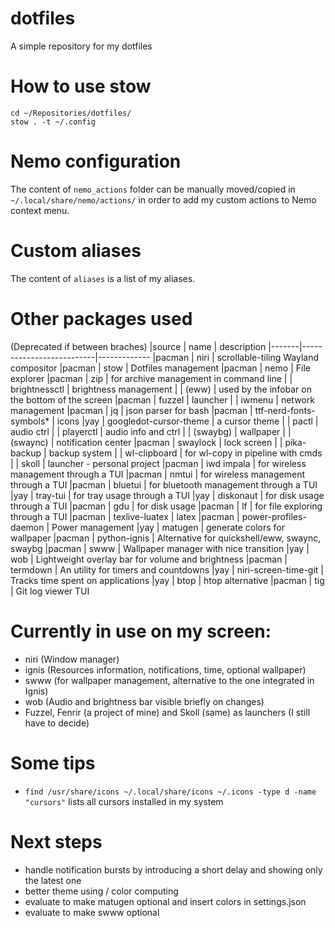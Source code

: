 # dotfiles

A simple repository for my dotfiles

# How to use stow

```
cd ~/Repositories/dotfiles/
stow . -t ~/.config
```

# Nemo configuration

The content of ```nemo_actions``` folder can be manually moved/copied in ```~/.local/share/nemo/actions/``` in order to add my custom actions to Nemo context menu.

# Custom aliases

The content of ```aliases``` is a list of my aliases.

# Other packages used
(Deprecated if between braches)
|source | name                     | description
|-------|--------------------------|-------------
|pacman | niri                     | scrollable-tiling Wayland compositor
|pacman | stow                     | Dotfiles management
|pacman | nemo                     | File explorer
|pacman | zip                      | for archive management in command line
|       | brightnessctl            | brightness management
|       | (eww)                    | used by the infobar on the bottom of the screen
|pacman | fuzzel                   | launcher
|       | iwmenu                   | network management
|pacman | jq                       | json parser for bash
|pacman | ttf-nerd-fonts-symbols*  | icons
|yay    | googledot-cursor-theme   | a cursor theme
|       | pactl                    | audio ctrl
|       | playerctl                | audio info and ctrl
|       | (swaybg)                 | wallpaper
|       | (swaync)                 | notification center
|pacman | swaylock                 | lock screen
|       | pika-backup              | backup system
|       | wl-clipboard             | for wl-copy in pipeline with cmds
|       | skoll                    | launcher - personal project
|pacman | iwd impala               | for wireless management through a TUI
|pacman | nmtui                    | for wireless management through a TUI
|pacman | bluetui                  | for bluetooth management through a TUI
|yay    | tray-tui                 | for tray usage through a TUI
|yay    | diskonaut                | for disk usage through a TUI
|pacman | gdu                      | for disk usage
|pacman | lf                       | for file exploring through a TUI
|pacman | texlive-luatex           | latex
|pacman | power-profiles-daemon    | Power management
|yay    | matugen                  | generate colors for wallpaper
|pacman | python-ignis             | Alternative for quickshell/eww, swaync, swaybg
|pacman | swww                     | Wallpaper manager with nice transition
|yay    | wob                      | Lightweight overlay bar for volume and brightness
|pacman | termdown                 | An utility for timers and countdowns
|yay    | niri-screen-time-git     | Tracks time spent on applications
|yay    | btop                     | htop alternative
|pacman | tig                      | Git log viewer TUI

# Currently in use on my screen:
- niri (Window manager)
- ignis (Resources information, notifications, time, optional wallpaper)
- swww (for wallpaper management, alternative to the one integrated in Ignis)
- wob (Audio and brightness bar visible briefly on changes)
- Fuzzel, Fenrir (a project of mine) and Skoll (same) as launchers (I still have to decide)

# Some tips
- ```find /usr/share/icons ~/.local/share/icons ~/.icons -type d -name "cursors"``` lists all cursors installed in my system

# Next steps
- handle notification bursts by introducing a short delay and showing only the latest one
- better theme using / color computing
- evaluate to make matugen optional and insert colors in settings.json
- evaluate to make swww optional